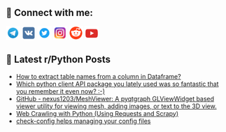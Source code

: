 ## 🔎 Connect with me:
[<img src="https://github.com/bullbesh/bullbesh/blob/main/images/Telegram.png" width="32" height="32" />](https://t.me/bullbesh)
[<img src="https://github.com/bullbesh/bullbesh/blob/main/images/VK.png" width="32" height="32" />](https://vk.com/bullbesh)
[<img src="https://github.com/bullbesh/bullbesh/blob/main/images/Twitter.png" width="32" height="32" />](https://twitter.com/bullbesh1)
[<img src="https://github.com/bullbesh/bullbesh/blob/main/images/Instagram.png" width="32" height="32" />](https://www.instagram.com/bullbesh)
[<img src="https://github.com/bullbesh/bullbesh/blob/main/images/Reddit.png" width="32" height="32" />](https://www.reddit.com/user/bullbesh)
[<img src="https://github.com/bullbesh/bullbesh/blob/main/images/YouTube.png" width="32" height="32" />](https://www.youtube.com/channel/UCtfjRs6uzgq5mfm8S06WTcg)

## 📕 Latest r/Python Posts
<!-- BLOG-POST-LIST:START -->
- [How to extract table names from a column in Dataframe?](https://www.reddit.com/r/Python/comments/167864e/how_to_extract_table_names_from_a_column_in/)
- [Which python client API package you lately used was so fantastic that you remember it even now? :-&rpar;](https://www.reddit.com/r/Python/comments/16770jw/which_python_client_api_package_you_lately_used/)
- [GitHub - nexus1203/MeshViewer: A pyqtgraph GLViewWidget based viewer utility for viewing mesh, adding images, or text to the 3D view.](https://www.reddit.com/r/Python/comments/1676ooh/github_nexus1203meshviewer_a_pyqtgraph/)
- [Web Crawling with Python &lpar;Using Requests and Scrapy&rpar;](https://www.reddit.com/r/Python/comments/1675tyo/web_crawling_with_python_using_requests_and_scrapy/)
- [check-config helps managing your config files](https://www.reddit.com/r/Python/comments/1675q94/checkconfig_helps_managing_your_config_files/)
<!-- BLOG-POST-LIST:END -->
